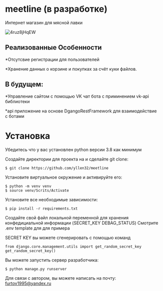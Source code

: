 # meetline (в разработке)
Интернет магазин для мясной лавки

![4ruz8jHqEW](https://user-images.githubusercontent.com/104005279/193827664-5b9db2b7-6304-4087-a950-0f93b3b175a3.gif)

## Реализованные Особенности

*Отсутсвие регистрации для пользователей

*Хранение данных о корзине и покупках за счёт куки файлов. 

## В будущем:

*Управление сайтом с помощью VK чат бота c приминением vk-api библиотеки

*api приложение на основе DgangoRestFramework для взаимодействие с ботами 

# Установка

Убедитесь что у вас установлен python версии 3.8 как минимум

Создайте директории для проекта на и сделайте git clone:

    $ git clone https://github.com/yllen32/meetline
    
Установите виртуальное окружение и активируйте его:
    
    $ python -m venv venv
    $ source venv/Scrits/Activate

Установите все необходимые зависимости:
    
    $ pip install -r requirements.txt

Создайте свой файл локальной переменной для хранения конфедициальной информации (SECRET_KEY DEBAG_STATUS)
Смотрите .env template для для примера

SECRET KEY вы можете сгенерировать с помощью команд


    from django.core.management.utils import get_random_secret_key  
    get_random_secret_key()

Вы можете запустить сервер разработчика:

    $ python manage.py runserver

Для связи с автором, вы можете написать на почту:
    furtov1995@yandex.ru
